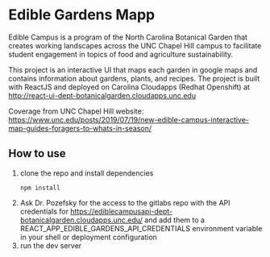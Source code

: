# Edible Gardens Mapp

Edible Campus is a program of the North Carolina Botanical Garden that creates working landscapes across the UNC Chapel Hill campus to facilitate student engagement in topics of food and agriculture sustainability.

This project is an interactive UI that maps each garden in google maps and contains information about gardens, plants, and recipes. The project is built with ReactJS and deployed on Carolina Cloudapps (Redhat Openshift) at http://react-ui-dept-botanicalgarden.cloudapps.unc.edu

Coverage from UNC Chapel Hill website: https://www.unc.edu/posts/2019/07/19/new-edible-campus-interactive-map-guides-foragers-to-whats-in-season/

## How to use 
 1. clone the repo and install dependencies 
    ``` git clone https://github.com/joshjiang/edible-gardens-map.git 
    npm install
 2. Ask Dr. Pozefsky for the access to the gitlabs repo with the API credentials for https://ediblecampusapi-dept-botanicalgarden.cloudapps.unc.edu/ and add them to a REACT_APP_EDIBLE_GARDENS_API_CREDENTIALS environment variable in your shell or deployment configuration
 3. run the dev server 
 ```npm start
